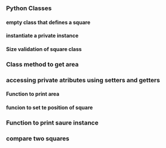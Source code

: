 ### Python Classes
#### empty class that defines a square
#### instantiate a private instance
#### Size validation of square class
### Class method to get area
### accessing private atributes using setters and getters
#### Function to print area
#### funcion to set te position of square
### Function to print saure instance
### compare two squares
